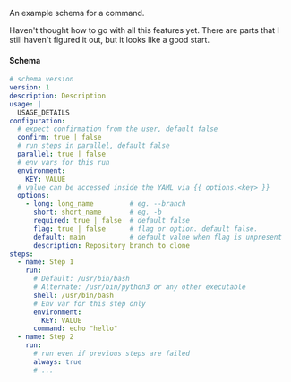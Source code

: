 An example schema for a command.

Haven't thought how to go with all this features yet. There are parts that I still haven't figured it out, but it looks like a good start.

#### Schema

```yaml
# schema version
version: 1
description: Description
usage: |
  USAGE_DETAILS
configuration:
  # expect confirmation from the user, default false
  confirm: true | false
  # run steps in parallel, default false
  parallel: true | false
  # env vars for this run
  environment:
    KEY: VALUE
  # value can be accessed inside the YAML via {{ options.<key> }}
  options:
    - long: long_name         # eg. --branch
      short: short_name       # eg. -b
      required: true | false  # default false
      flag: true | false      # flag or option. default false.
      default: main           # default value when flag is unpresent
      description: Repository branch to clone
steps:
  - name: Step 1
    run:
      # Default: /usr/bin/bash
      # Alternate: /usr/bin/python3 or any other executable
      shell: /usr/bin/bash
      # Env var for this step only
      environment:
        KEY: VALUE
      command: echo "hello"
  - name: Step 2
    run:
      # run even if previous steps are failed
      always: true
      # ...
```
